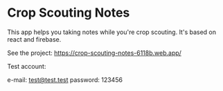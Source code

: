 # Crop Scouting Notes

This app helps you taking notes while you're crop scouting. It's based on react and firebase.

See the project: https://crop-scouting-notes-6118b.web.app/

Test account:

e-mail: test@test.test
password: 123456
